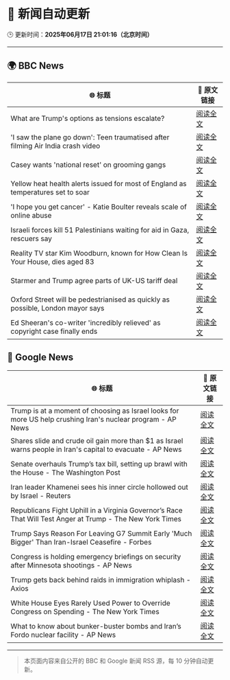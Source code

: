 # 🧠 新闻自动更新

🕒 更新时间：**2025年06月17日 21:01:16（北京时间）**

---

## 🌍 BBC News

| 🌐 标题 | 🔗 原文链接 |
|--------|-------------|
| What are Trump's options as tensions escalate? | [阅读全文](https://www.bbc.com/news/articles/cx23e4pzjg3o) |
| 'I saw the plane go down': Teen traumatised after filming Air India crash video | [阅读全文](https://www.bbc.com/news/articles/c0l484l40gyo) |
| Casey wants 'national reset' on grooming gangs | [阅读全文](https://www.bbc.com/news/articles/cvg1xje9wzlo) |
| Yellow heat health alerts issued for most of England as temperatures set to soar | [阅读全文](https://www.bbc.com/news/articles/ce3n8kgdj50o) |
| 'I hope you get cancer' - Katie Boulter reveals scale of online abuse | [阅读全文](https://www.bbc.com/sport/tennis/articles/cj42rvdk2k4o) |
| Israeli forces kill 51 Palestinians waiting for aid in Gaza, rescuers say | [阅读全文](https://www.bbc.com/news/articles/c74zj9kv2xjo) |
| Reality TV star Kim Woodburn, known for How Clean Is Your House, dies aged 83 | [阅读全文](https://www.bbc.com/news/articles/cd783228vvro) |
| Starmer and Trump agree parts of UK-US tariff deal | [阅读全文](https://www.bbc.com/news/articles/cy8gxp7dvepo) |
| Oxford Street will be pedestrianised as quickly as possible, London mayor says | [阅读全文](https://www.bbc.com/news/articles/cy5e555g5qro) |
| Ed Sheeran's co-writer 'incredibly relieved' as copyright case finally ends | [阅读全文](https://www.bbc.com/news/articles/cgmw7zlvl4eo) |

## 📰 Google News

| 🌐 标题 | 🔗 原文链接 |
|--------|-------------|
| Trump is at a moment of choosing as Israel looks for more US help crushing Iran's nuclear program - AP News | [阅读全文](https://news.google.com/rss/articles/CBMikgFBVV95cUxNdnY0OUI3bkUwRFRvTVBIT1RmTUx4enFZby1SYTdyazl5SWtfUEJnYWFHemN6dmRnNXVSY3N2SUhueEdvSU5WbjZjX0NKay13ckRpc1g2aGt4WC1nancyaHBBVUllY0J5YXNlUXZEYTJfWVNiZ1NWeGRaeWRuNkJQa3NNdHNXbHM3bktQNjQxOWNCUQ?oc=5) |
| Shares slide and crude oil gain more than $1 as Israel warns people in Iran's capital to evacuate - AP News | [阅读全文](https://news.google.com/rss/articles/CBMimAFBVV95cUxPLVc0RVNHTkl0eEtPa2hHdkVCZ1dUd1RLSFVNTkQzVlVqYnRRNmlMemkzSUVLVTNpWkFoOVlKem80M2lOc1JUUzZWRm5yazhqUWlYeE8zOS1ib2RkUkRPRGM0QXB5bTVBSUc3Z1J4Z0ozZVlKNkhtQ0J3M25wa0t0QnVpc1prNmFlc1d4WVFpenU5SFNVMnpKVw?oc=5) |
| Senate overhauls Trump’s tax bill, setting up brawl with the House - The Washington Post | [阅读全文](https://news.google.com/rss/articles/CBMipAFBVV95cUxNZmZ1OTZ5TVRnLWNwTlh2ZGxpYjl0QWxmc0JOcUo1SG9YVDdHbmRKdHhyeDdGZElVZmgyeTlINm0wSzh0SlBqdi1TRUsxZjdaRzA2a0JJZ1AtdEp0SmpsR0hEaGg2eHhxVHJiRm9KV3hwZ3RiZVNKVjJVUi02SmNqanFZU2RnWXNIOUxCYVdRc2xiT2JMR1d5emk5RGJqSWRXYmNMRA?oc=5) |
| Iran leader Khamenei sees his inner circle hollowed out by Israel - Reuters | [阅读全文](https://news.google.com/rss/articles/CBMiuwFBVV95cUxPNDFYazhGZHF2VHc5RUNtTklnSGdzcldDZ0JSU00zeHlDVEV4RmFaVERUbjEtSUJxdmF4MEU1SXNpSDdVWkJDQ2xWZFc4RzlobmluWHpDSUp5ZWo4Z1VTNzU2Q1prckIxZ1FYY055NWVGeFg3UzhBb04xWnMwUVpiQ3N0WW5IX2d2YzQ5UUpLX0ZrdEpwNWFjTUUwR3ZlV0ZiMUtJNExfdFlmbUUyMmY1Yk93XzVOV2ladUF3?oc=5) |
| Republicans Fight Uphill in a Virginia Governor’s Race That Will Test Anger at Trump - The New York Times | [阅读全文](https://news.google.com/rss/articles/CBMiowFBVV95cUxPMTJNa1dDNXBQYndkS0J0ZURGWXNDdjRjMzJRUU9qb3QtT01WM3BRU1dTN2xCOXZRcFJycmxnd0lSNDVSYlo1TVVIbGV5ajU3RXhJcW5vZmwweGswa2s0WnVtLUphS3NPN3lYNkZURXc1UXhGc2h0V2JzbzItVUpUcGVLLUxNaVRYNVdfNEhfakFSVUVfN3hrOFV4NXFvc3d5NkxB?oc=5) |
| Trump Says Reason For Leaving G7 Summit Early 'Much Bigger' Than Iran-Israel Ceasefire - Forbes | [阅读全文](https://news.google.com/rss/articles/CBMi9AFBVV95cUxOdHlSbjUxOHRNVnF1U3NWMXlvVUtueXJnLUFPd2lxMml6TWJZNGdkUHRmZG56WG91UElfTjY2cGpXRnFsOUFhaXR4NVF6QTMtUnFfa1pHR3E5X1lTVFc4STdua0FNZEhhaThWczNtMnROZlpSbUJEYlRtQVozT3Z2X1o0NGFtWFl3T09kbVo2Mk9mQTFYaDBMdGl3bnIyeDViRGJhNENRYktrSndEb3liOEZ0ZWxKdlpGMExSZHpoRUJvM2xCU3VoSk5GSGt4OFA5VHVYNlVLYXlBLU4wcUpmSzh6YkdBVE5XMGV2TkNaay1mMHFX?oc=5) |
| Congress is holding emergency briefings on security after Minnesota shootings - AP News | [阅读全文](https://news.google.com/rss/articles/CBMipwFBVV95cUxOMG5SbFZmZm1MQkxmanZ0ZURQb05HQlg0b2NkSFRvVFpDZ1FJclZJakRFNzJnMGtUQmRNbFVtNVlRbGI2MGlINm1FSEcxU3VTc2xnempRWTRoSEoxamNlX0FWSXl6cTBSaG1IQnZ1ckp3YzUtN25seW1BemlIUFVjekRRS0p5UXItcDg3ZDBtb0VrZDRMSjVCc3VNMk95cUd3dWMwV201NA?oc=5) |
| Trump gets back behind raids in immigration whiplash - Axios | [阅读全文](https://news.google.com/rss/articles/CBMic0FVX3lxTE9DWU9zcDJ2SmpZMk9QQldqTUZKdGVFS0xmNHB0VjQxaWllRnFsQ3YzZzA3aDBrVndtbnJHQnMxVFBGSE9xdDB3WDhVelRCREU1ZWFhX2NfR0VxUkZwV3lKM0ZrRG0td3l4cGdPNThyRm40SG8?oc=5) |
| White House Eyes Rarely Used Power to Override Congress on Spending - The New York Times | [阅读全文](https://news.google.com/rss/articles/CBMimAFBVV95cUxQLVNBcmw2cWg1Tm9jYmxWV1RGZGZjYXRwSkR3MWlmQVpFUUtmSnp0N0I4alpKQjU4ZUpkR3I2QUU5NDgxcXVIOHBObXFwU1p5YUlTY2FVUEJtdE4wQ1lNa0EtQzhNbEFwekRkZUkzNlNXUnBfbHNObjUxLW1WWWRKQjFncUl0azBKVDd4em0tZHZ4V2k4enp0NA?oc=5) |
| What to know about bunker-buster bombs and Iran’s Fordo nuclear facility - AP News | [阅读全文](https://news.google.com/rss/articles/CBMitAFBVV95cUxNV2xHWmVnMjVGMHRNcmZWdjE0REZFaXZXTEFsVnFnZXhPS2pKYUVvX05tTDNhZHZaV0tCRThfZXM3Y05vWDNfMmszWjJrSXlwQld2UXk4WFpfYmhBLWdLWTk5dFdNWnNBRldMczZ4WkozdGtaR2ZIUnRyeFpKZVk2N3dzNDNkMEIyY2JfczFNOWpMU09tdk1VMG5lY2RBTEZSWEdnbG1CQ3VqN0l1eEVWWmEtSGE?oc=5) |

---
> 本页面内容来自公开的 BBC 和 Google 新闻 RSS 源，每 10 分钟自动更新。